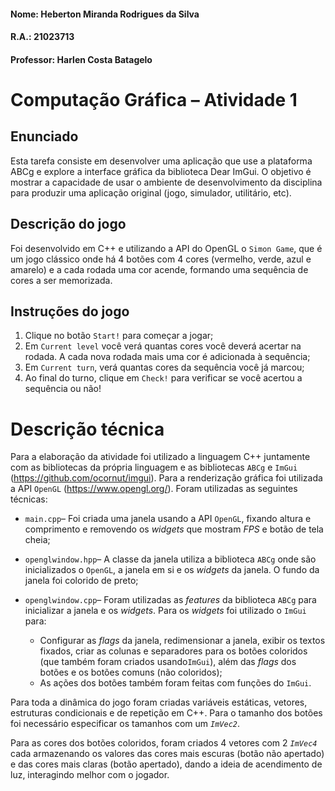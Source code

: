 #### Nome: Heberton Miranda Rodrigues da Silva  	
#### R.A.: 21023713
#### Professor: Harlen Costa Batagelo

# Computação Gráfica – Atividade 1

## Enunciado
Esta tarefa consiste em desenvolver uma aplicação que use a plataforma ABCg e explore a interface gráfica da biblioteca Dear ImGui. O objetivo é mostrar a capacidade de usar o ambiente de desenvolvimento da disciplina para produzir uma aplicação original (jogo, simulador, utilitário, etc).

## Descrição do jogo
Foi desenvolvido em C++ e utilizando a API do OpenGL o `Simon Game`, que é um jogo clássico onde há 4 botões com 4 cores (vermelho, verde, azul e amarelo) e a cada rodada uma cor acende, formando uma sequência de cores a ser memorizada.

## Instruções do jogo
 1. Clique no botão `Start!` para começar a jogar;
 2. Em `Current level` você verá quantas cores você deverá acertar na rodada. A cada nova rodada mais uma cor é adicionada à sequência;
 3. Em `Current turn`, verá quantas cores da sequência você já marcou;
 4. Ao final do turno, clique em `Check!` para verificar se você acertou a sequência ou não!

# Descrição técnica
Para a elaboração da atividade foi utilizado a linguagem C++ juntamente com as bibliotecas da própria linguagem e as bibliotecas `ABCg` e `ImGui` (https://github.com/ocornut/imgui). Para a renderização gráfica foi utilizada a API `OpenGL` (https://www.opengl.org/). Foram utilizadas as seguintes técnicas:

 - `main.cpp`– Foi criada uma janela usando a API `OpenGL`, fixando altura e comprimento e removendo os *widgets* que mostram *FPS* e botão de tela cheia;

 - `openglwindow.hpp`– A classe da janela utiliza a biblioteca `ABCg` onde são inicializados o `OpenGL`, a janela em si e os *widgets* da janela. O fundo da janela foi colorido de preto;

 - `openglwindow.cpp`– Foram utilizadas as *features* da biblioteca `ABCg` para inicializar a janela e os *widgets*. Para os *widgets* foi utilizado o `ImGui` para:

	 - Configurar as *flags* da janela, redimensionar a janela, exibir os textos fixados, criar as colunas e separadores para os botões coloridos (que também foram criados usando`ImGui`), além das *flags* dos botões e os botões comuns (não coloridos);
	- As ações dos botões também foram feitas com funções do `ImGui`.
	
Para toda a dinâmica do jogo foram criadas variáveis estáticas, vetores, estruturas condicionais e de repetição em C++. Para o tamanho dos botões foi necessário especificar os tamanhos com um *`ImVec2`*.

Para as cores dos botões coloridos, foram criados 4 vetores com 2 *`ImVec4`* cada armazenando os valores das cores mais escuras (botão não apertado) e das cores mais claras (botão apertado), dando a ideia de acendimento de luz, interagindo melhor com o jogador.
